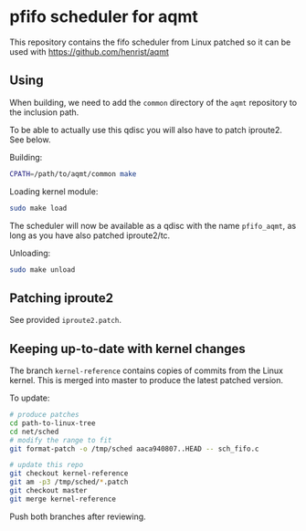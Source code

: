 # pfifo scheduler for aqmt

This repository contains the fifo scheduler from Linux patched so
it can be used with https://github.com/henrist/aqmt

## Using

When building, we need to add the `common` directory of the `aqmt`
repository to the inclusion path.

To be able to actually use this qdisc you will also have to patch iproute2.
See below.

Building:

```bash
CPATH=/path/to/aqmt/common make
```

Loading kernel module:

```bash
sudo make load
```

The scheduler will now be available as a qdisc with the name `pfifo_aqmt`,
as long as you have also patched iproute2/tc.

Unloading:

```bash
sudo make unload
```

## Patching iproute2

See provided `iproute2.patch`.

## Keeping up-to-date with kernel changes

The branch `kernel-reference` contains copies of commits from
the Linux kernel. This is merged into master to produce the latest
patched version.

To update:

```bash
# produce patches
cd path-to-linux-tree
cd net/sched
# modify the range to fit
git format-patch -o /tmp/sched aaca940807..HEAD -- sch_fifo.c
```

```bash
# update this repo
git checkout kernel-reference
git am -p3 /tmp/sched/*.patch
git checkout master
git merge kernel-reference
```

Push both branches after reviewing.
